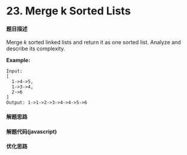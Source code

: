 # 23. Merge k Sorted Lists

#### 题目描述

Merge *k* sorted linked lists and return it as one sorted list. Analyze and describe its complexity.

**Example:**

```
Input:
[
  1->4->5,
  1->3->4,
  2->6
]
Output: 1->1->2->3->4->4->5->6
```

#### 解题思路

#### 解题代码(javascript)

#### 优化思路

